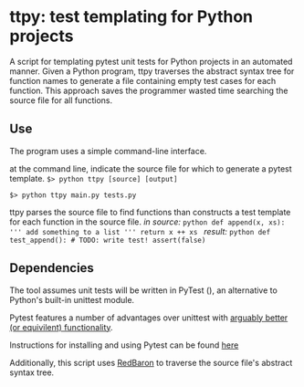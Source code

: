 # ttpy: test templating for Python projects
A script for templating pytest unit tests for Python projects in an automated manner. Given a Python program, ttpy traverses the abstract syntax tree for function names to generate a file containing empty test cases for each function. This approach saves the programmer wasted time searching the source file for all functions.

## Use
The program uses a simple command-line interface.

at the command line, indicate the source file for which to generate a pytest template.
``` $> python ttpy [source] [output] ```

``` $> python ttpy main.py tests.py ```

ttpy parses the source file to find functions than constructs a test template for each function in the source file.
*in source:*
    ```python
	def append(x, xs):
        ''' add something to a list '''
        return x ++ xs
    ```
*result:*
    ```python
       def test_append():
        # TODO: write test!
        assert(false)
    ```
## Dependencies
The tool assumes unit tests will be written in PyTest (), an alternative to Python's built-in unittest module.

Pytest features a number of advantages over unittest with [arguably better (or equivilent) functionality](http://halfcooked.com/presentations/pyconau2013/why_I_use_pytest.html).

Instructions for installing and using Pytest can be found [here](http://doc.pytest.org/en/latest/getting-started.html)

Additionally, this script uses [RedBaron](https://github.com/PyCQA/redbaron) to traverse the source file's abstract syntax tree.

